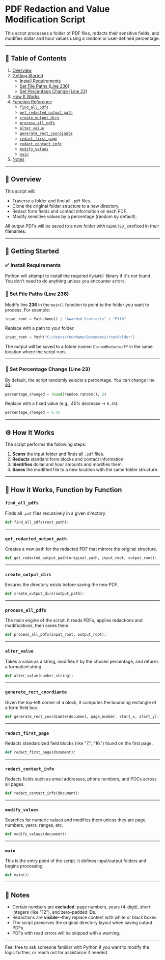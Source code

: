 # PDF Redaction and Value Modification Script

This script processes a folder of PDF files, redacts their sensitive fields, and modifies dollar and hour values using a random or user-defined percentage.

---

## 📑 Table of Contents

1. [Overview](#overview)
2. [Getting Started](#getting-started)
   - [Install Requirements](#install-requirements)
   - [Set File Paths (Line 236)](#set-file-paths-line-236)
   - [Set Percentage Change (Line 23)](#set-percentage-change-line-23)
3. [How It Works](#️-how-it-works)
4. [Function Reference](#-how-it-works-function-by-function)
   - [`find_all_pdfs`](#find_all_pdfs)
   - [`get_redacted_output_path`](#get_redacted_output_path)
   - [`create_output_dirs`](#create_output_dirs)
   - [`process_all_pdfs`](#process_all_pdfs)
   - [`alter_value`](#alter_value)
   - [`generate_rect_coordiante`](#generate_rect_coordiante)
   - [`redact_first_page`](#redact_first_page)
   - [`redact_contact_info`](#redact_contact_info)
   - [`modify_values`](#modify_values)
   - [`main`](#main)
5. [Notes](#notes)

---

## 🧾 Overview

This script will:

- Traverse a folder and find all `.pdf` files.
- Clone the original folder structure to a new directory.
- Redact form fields and contact information on each PDF.
- Modify sensitive values by a percentage (random by default).

All output PDFs will be saved to a new folder with `REDACTED_` prefixed in their filenames.

---

## 🚀 Getting Started

### ✅ Install Requirements

Python will attempt to install the required `PyMuPDF` library if it's not found. You don't need to do anything unless you encounter errors.

### 📂 Set File Paths (Line 236)

Modify line **236** in the `main()` function to point to the folder you want to process. For example:

```python
input_root = Path.home() / "Awarded Contracts" / "FY16"
```

Replace with a path to your folder:

```python
input_root = Path("C:/Users/YourName/Documents/YourFolder")
```

The output will be saved to a folder named `ClonedRedactedFY` in the same location where the script runs.

---

### 🎯 Set Percentage Change (Line 23)

By default, the script randomly selects a percentage. You can change line **23**:

```python
percentage_changed = round(random.random(), 2)
```

Replace with a fixed value (e.g., 45% decrease → `0.45`):

```python
percentage_changed = 0.45
```

---

## ⚙️ How It Works

The script performs the following steps:

1. **Scans** the input folder and finds all `.pdf` files.
2. **Redacts** standard form blocks and contact information.
3. **Identifies** dollar and hour amounts and modifies them.
4. **Saves** the modified file to a new location with the same folder structure.

---

## 🧠 How it Works, Function by Function

### `find_all_pdfs`

Finds all `.pdf` files recursively in a given directory.

```python
def find_all_pdfs(root_path):
```

---

### `get_redacted_output_path`

Creates a new path for the redacted PDF that mirrors the original structure.

```python
def get_redacted_output_path(original_path, input_root, output_root):
```

---

### `create_output_dirs`

Ensures the directory exists before saving the new PDF.

```python
def create_output_dirs(output_path):
```

---

### `process_all_pdfs`

The main engine of the script. It reads PDFs, applies redactions and modifications, then saves them.

```python
def process_all_pdfs(input_root, output_root):
```

---

### `alter_value`

Takes a value as a string, modifies it by the chosen percentage, and returns a formatted string.

```python
def alter_value(number_string):
```

---

### `generate_rect_coordiante`

Given the top-left corner of a block, it computes the bounding rectangle of a form field box.

```python
def generate_rect_coordiante(document, page_number, start_x, start_y):
```

---

### `redact_first_page`

Redacts standardized field blocks (like "7.", "16.") found on the first page.

```python
def redact_first_page(document):
```

---

### `redact_contact_info`

Redacts fields such as email addresses, phone numbers, and POCs across all pages.

```python
def redact_contact_info(document):
```

---

### `modify_values`

Searches for numeric values and modifies them unless they are page numbers, years, ranges, etc.

```python
def modify_values(document):
```

---

### `main`

This is the entry point of the script. It defines input/output folders and begins processing.

```python
def main():
```

---

## 📝 Notes

- Certain numbers are **excluded**: page numbers, years (4-digit), short integers (like "12"), and zero-padded IDs.
- Redactions are **visible**—they replace content with white or black boxes.
- The script preserves the original directory layout when saving output PDFs.
- PDFs with read errors will be skipped with a warning.

---

Feel free to ask someone familiar with Python if you want to modify the logic further, or reach out for assistance if needed.
